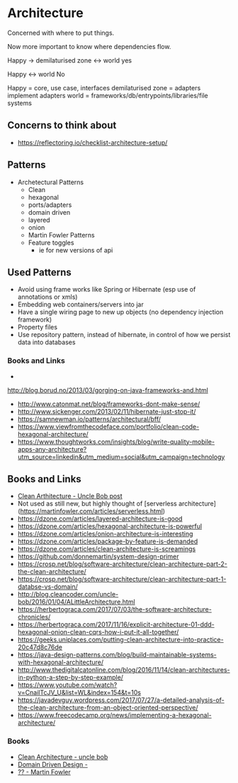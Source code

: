 # Architecture

Concerned with where to put things.

Now more important to know where dependencies flow.

Happy -> demilaturised zone <-> world yes

Happy <-> world No

Happy = core, use case, interfaces
demilaturised zone = adapters implement adapters
world = frameworks/db/entrypoints/libraries/file systems


## Concerns to think about

- https://reflectoring.io/checklist-architecture-setup/

## Patterns

- Archetectural Patterns
  - Clean
  - hexagonal
  - ports/adapters
  - domain driven
  - layered
  - onion
  - Martin Fowler Patterns
  - Feature toggles
    - ie for new versions of api

## Used Patterns

- Avoid using frame works like Spring or Hibernate (esp use of annotations or xmls)
- Embedding web containers/servers into jar
- Have a single wiring page to new up objects (no dependency injection framework)
- Property files
- Use repository pattern, instead of hibernate, in control of how we persist data into databases

### Books and Links

-
http://blog.borud.no/2013/03/gorging-on-java-frameworks-and.html
- http://www.catonmat.net/blog/frameworks-dont-make-sense/
- http://www.sickenger.com/2013/02/11/hibernate-just-stop-it/
- https://samnewman.io/patterns/architectural/bff/
- https://www.viewfromthecodeface.com/portfolio/clean-code-hexagonal-architecture/
- https://www.thoughtworks.com/insights/blog/write-quality-mobile-apps-any-architecture?utm_source=linkedin&utm_medium=social&utm_campaign=technology


## Books and Links

- [Clean Arthitecture - Uncle Bob post](https://8thlight.com/blog/uncle-bob/2012/08/13/the-clean-architecture.html)
- Not used as still new, but highly thought of [serverless architecture] (https://martinfowler.com/articles/serverless.html)
- https://dzone.com/articles/layered-architecture-is-good
- https://dzone.com/articles/hexagonal-architecture-is-powerful
- https://dzone.com/articles/onion-architecture-is-interesting
- https://dzone.com/articles/package-by-feature-is-demanded
- https://dzone.com/articles/clean-architecture-is-screamings
- https://github.com/donnemartin/system-design-primer
- https://crosp.net/blog/software-architecture/clean-architecture-part-2-the-clean-architecture/
- https://crosp.net/blog/software-architecture/clean-architecture-part-1-databse-vs-domain/
- http://blog.cleancoder.com/uncle-bob/2016/01/04/ALittleArchitecture.html
- https://herbertograca.com/2017/07/03/the-software-architecture-chronicles/
- https://herbertograca.com/2017/11/16/explicit-architecture-01-ddd-hexagonal-onion-clean-cqrs-how-i-put-it-all-together/
- https://geeks.uniplaces.com/putting-clean-architecture-into-practice-20c47d8c76de
- https://java-design-patterns.com/blog/build-maintainable-systems-with-hexagonal-architecture/
- http://www.thedigitalcatonline.com/blog/2016/11/14/clean-architectures-in-python-a-step-by-step-example/
- https://www.youtube.com/watch?v=CnailTcJV_U&list=WL&index=154&t=10s
- https://javadevguy.wordpress.com/2017/07/27/a-detailed-analysis-of-the-clean-architecture-from-an-object-oriented-perspective/
- https://www.freecodecamp.org/news/implementing-a-hexagonal-architecture/

### Books

- [Clean Architecture - uncle bob]()
- [Domain Driven Design - ]()
- [?? - Martin Fowler]()
